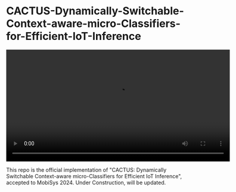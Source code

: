 # CACTUS-Dynamically-Switchable-Context-aware-micro-Classifiers-for-Efficient-IoT-Inference
<video width="600" controls>
  <source src="https://github.com/mmehdirk/CACTUS-Dynamically-Switchable-Context-aware-micro-Classifiers-for-Efficient-IoT-Inference/raw/main/new_folder/CACTUS_Demo_pi0.mp4" type="video/mp4">
  Your browser does not support the video tag.
</video>

This repo is the official implementation of "CACTUS: Dynamically Switchable Context-aware micro-Classifiers for Efficient IoT Inference", accepted to MobiSys 2024.
Under Construction, will be updated.
